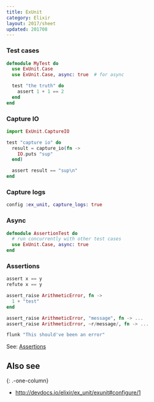 ```yaml
---
title: ExUnit
category: Elixir
layout: 2017/sheet
updated: 201708
---
```


### Test cases

```elixir
defmodule MyTest do
  use ExUnit.Case
  use ExUnit.Case, async: true  # for async

  test "the truth" do
    assert 1 + 1 == 2
  end
end
```

### Capture IO

```elixir
import ExUnit.CaptureIO

test "capture io" do
  result = capture_io(fn ->
    IO.puts "sup"
  end)

  assert result == "sup\n"
end
```

### Capture logs

```elixir
config :ex_unit, capture_logs: true
```

### Async

```elixir
defmodule AssertionTest do
  # run concurrently with other test cases
  use ExUnit.Case, async: true
end
```

### Assertions

```elixir
assert x == y
refute x == y

assert_raise ArithmeticError, fn ->
  1 + "test"
end

assert_raise ArithmeticError, "message", fn -> ...
assert_raise ArithmeticError, ~r/message/, fn -> ...

flunk "This should've been an error"
```

See: [Assertions](http://devdocs.io/elixir/ex_unit/exunit.assertions)

## Also see
{: .-one-column}

- <http://devdocs.io/elixir/ex_unit/exunit#configure/1>
